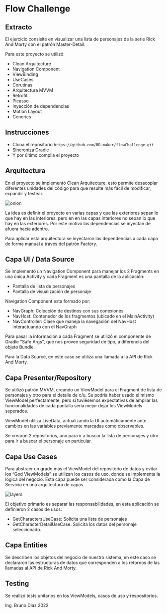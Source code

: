 # Flow Challenge

## Extracto
El ejercicio consisite en visualizar una lista de personajes de la serie Rick And Morty con el patrón Master-Detail.

Para este proyecto se utilizó:
- Clean Arquitecture
- Navigation Component
- ViewBinding
- UseCases
- Corutinas
- Arquitectura MVVM
- Retrofit
- Picasso
- Inyección de dependencias
- Motion Layout
- Generics

## Instrucciones

- Clona el repositorio `https://github.com/BD-maker/flowChallenge.git`
- Sincroniza Gradle
- Y por último compila el proyecto


##  Arquitectura

En el proyecto se implementó Clean Arquitecture, esto permite desacoplar diferentes unidades del código para que resulte más fácil de modificar, expandir y testear.

![onion](https://miro.medium.com/max/1400/1*jH0iI7-MSQYgLUrqTUm6mg.png)

La idea es definir el proyecto en varias capas y que las exteriores sepan lo que hay en las interiores, pero en en las capas interiores no sepan lo que hay en las exteriores. Por este motivo las dependencias se inyectan de afuera hacia adentro.

Para aplicar esta arquitectura se inyectaron las dependencias a cada capa de forma manual a través del patrón Factory.


## Capa UI / Data Source

Se implementó un Navigation Component para manejar los 2 Fragments en una única Activity y cada Fragment es una pantalla de la aplicación: 

- Pantalla de lista de personajes
- Pantalla de visualización de personaje

Navigation Component esta formado por:

- NavGraph: Colección de destinos con sus conexiones
- NavHost: Contenedor de los fragmentos (ubicado en el MainActivity)
- NavController: Clase que maneja la navegación del NavHost interactuando con el NavGraph

Para pasar la información a cada Fragment se utilizó el componente de Gradle "Safe Args", que nos provee seguridad de tipo, a diferencia del objeto Bundle.

Para la Data Source, en este caso se utiliza una llamada a la API de Rick And Morty.


## Capa Presenter/Repository

Se utilizó patrón MVVM, creando un ViewModel para el Fragment de lista de personajes y otro para el detalle de c/u. Se podría haber usado el mismo ViewModel perfectamente, pero si tuviésemos expectativas de ampliar las funcionalidades de cada pantalla sería mejor dejar los ViewModels seperados.

ViewModel utiliza LiveData, actualizando la UI automáticamente ante cambios en las variables previamente marcadas como observables.

Se crearon 2 repositorios, uno para ir a buscar la lista de personajes y otro para ir a buscar el personaje en particular.


## Capa Use Cases

Para abstraer un grado más el ViewModel del repositorio de datos y evitar los “God ViewModels” se utilizan los casos de uso, donde se implementa la lógica del negocio. Esta capa puede ser considerada como la Capa de Servicio en una arquitectura de capas.

![layers](https://miro.medium.com/max/1064/1*CAdK7Eqcbaof4p-N_HHv8Q.png)

 El objetivo primario es separar las responsabilidades, en esta aplicación se definieron 2 casos de usos:
 
-	GetCharactersUseCase: Solicita una lista de personajes
-	GetCharacterDetailUseCase: Solicita los datos del personaje seleccionado.


## Capa Entities

Se describen los objetos del negocio de nuestro sistema, en este caso se declararon las estructuras de datos que corresponden a los retornos de las llamadas al API de Rick And Morty.


## Testing

Se realizó tests unitarios en los ViewModels, casos de uso y respositorios.


Ing. Bruno Diaz
2022

